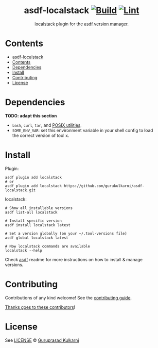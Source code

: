 <div align="center">

# asdf-localstack [![Build](https://github.com/gurukulkarni/asdf-localstack/actions/workflows/build.yml/badge.svg)](https://github.com/gurukulkarni/asdf-localstack/actions/workflows/build.yml) [![Lint](https://github.com/gurukulkarni/asdf-localstack/actions/workflows/lint.yml/badge.svg)](https://github.com/gurukulkarni/asdf-localstack/actions/workflows/lint.yml)

[localstack](https://github.com/localstack/localstack-cli) plugin for the [asdf version manager](https://asdf-vm.com).

</div>

# Contents

- [asdf-localstack  ](#asdf-localstack--)
- [Contents](#contents)
- [Dependencies](#dependencies)
- [Install](#install)
- [Contributing](#contributing)
- [License](#license)

# Dependencies

**TODO: adapt this section**

- `bash`, `curl`, `tar`, and [POSIX utilities](https://pubs.opengroup.org/onlinepubs/9699919799/idx/utilities.html).
- `SOME_ENV_VAR`: set this environment variable in your shell config to load the correct version of tool x.

# Install

Plugin:

```shell
asdf plugin add localstack
# or
asdf plugin add localstack https://github.com/gurukulkarni/asdf-localstack.git
```

localstack:

```shell
# Show all installable versions
asdf list-all localstack

# Install specific version
asdf install localstack latest

# Set a version globally (on your ~/.tool-versions file)
asdf global localstack latest

# Now localstack commands are available
localstack --help
```

Check [asdf](https://github.com/asdf-vm/asdf) readme for more instructions on how to
install & manage versions.

# Contributing

Contributions of any kind welcome! See the [contributing guide](contributing.md).

[Thanks goes to these contributors](https://github.com/gurukulkarni/asdf-localstack/graphs/contributors)!

# License

See [LICENSE](LICENSE) © [Guruprasad Kulkarni](https://github.com/gurukulkarni/)
